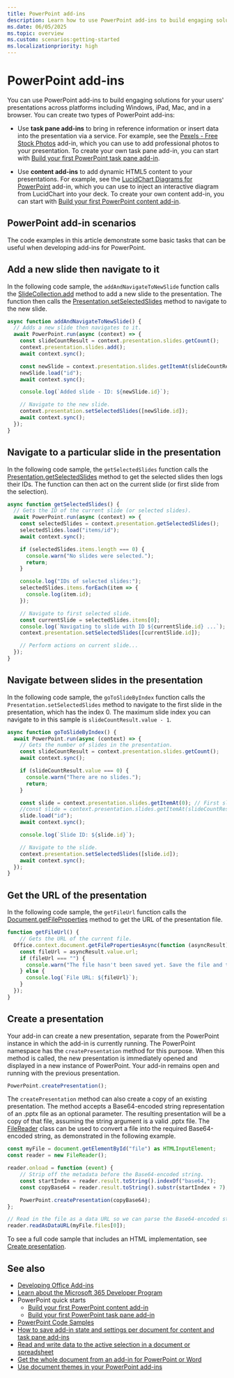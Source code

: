 ```yaml
---
title: PowerPoint add-ins
description: Learn how to use PowerPoint add-ins to build engaging solutions for presentations across platforms including Windows, iPad, Mac, and in a browser.
ms.date: 06/05/2025
ms.topic: overview
ms.custom: scenarios:getting-started
ms.localizationpriority: high
---
```


# PowerPoint add-ins

You can use PowerPoint add-ins to build engaging solutions for your users' presentations across platforms including Windows, iPad, Mac, and in a browser. You can create two types of PowerPoint add-ins:

- Use **task pane add-ins** to bring in reference information or insert data into the presentation via a service. For example, see the [Pexels - Free Stock Photos](https://appsource.microsoft.com/product/office/wa104379997) add-in, which you can use to add professional photos to your presentation. To create your own task pane add-in, you can start with [Build your first PowerPoint task pane add-in](../quickstarts/powerpoint-quickstart-yo.md).

- Use **content add-ins** to add dynamic HTML5 content to your presentations. For example, see the [LucidChart Diagrams for PowerPoint](https://appsource.microsoft.com/product/office/wa104380117) add-in, which you can use to inject an interactive diagram from LucidChart into your deck. To create your own content add-in, you can start with [Build your first PowerPoint content add-in](../quickstarts/powerpoint-quickstart-content.md).

## PowerPoint add-in scenarios

The code examples in this article demonstrate some basic tasks that can be useful when developing add-ins for PowerPoint.

## Add a new slide then navigate to it

In the following code sample, the `addAndNavigateToNewSlide` function calls the [SlideCollection.add](/javascript/api/powerpoint/powerpoint.slidecollection#powerpoint-powerpoint-slidecollection-add-member(1)) method to add a new slide to the presentation. The function then calls the [Presentation.setSelectedSlides](/javascript/api/powerpoint/powerpoint.presentation#powerpoint-powerpoint-presentation-setselectedslides-member(1)) method to navigate to the new slide.

```js
async function addAndNavigateToNewSlide() {
  // Adds a new slide then navigates to it.
  await PowerPoint.run(async (context) => {
    const slideCountResult = context.presentation.slides.getCount();
    context.presentation.slides.add();
    await context.sync();

    const newSlide = context.presentation.slides.getItemAt(slideCountResult.value);
    newSlide.load("id");
    await context.sync();

    console.log(`Added slide - ID: ${newSlide.id}`);

    // Navigate to the new slide.
    context.presentation.setSelectedSlides([newSlide.id]);
    await context.sync();
  });
}
```

## Navigate to a particular slide in the presentation

In the following code sample, the `getSelectedSlides` function calls the [Presentation.getSelectedSlides](/javascript/api/powerpoint/powerpoint.presentation#powerpoint-powerpoint-presentation-getselectedslides-member(1)) method to get the selected slides then logs their IDs. The function can then act on the current slide (or first slide from the selection).

```js
async function getSelectedSlides() {
  // Gets the ID of the current slide (or selected slides).
  await PowerPoint.run(async (context) => {
    const selectedSlides = context.presentation.getSelectedSlides();
    selectedSlides.load("items/id");
    await context.sync();

    if (selectedSlides.items.length === 0) {
      console.warn("No slides were selected.");
      return;
    }

    console.log("IDs of selected slides:");
    selectedSlides.items.forEach(item => {
      console.log(item.id);
    });

    // Navigate to first selected slide.
    const currentSlide = selectedSlides.items[0];
    console.log(`Navigating to slide with ID ${currentSlide.id} ...`);
    context.presentation.setSelectedSlides([currentSlide.id]);

    // Perform actions on current slide...
  });
}
```

## Navigate between slides in the presentation

In the following code sample, the `goToSlideByIndex` function calls the `Presentation.setSelectedSlides` method to navigate to the first slide in the presentation, which has the index 0. The maximum slide index you can navigate to in this sample is `slideCountResult.value - 1`.

```js
async function goToSlideByIndex() {
  await PowerPoint.run(async (context) => {
    // Gets the number of slides in the presentation.
    const slideCountResult = context.presentation.slides.getCount();
    await context.sync();

    if (slideCountResult.value === 0) {
      console.warn("There are no slides.");
      return;
    }

    const slide = context.presentation.slides.getItemAt(0); // First slide
    //const slide = context.presentation.slides.getItemAt(slideCountResult.value - 1); // Last slide
    slide.load("id");
    await context.sync();

    console.log(`Slide ID: ${slide.id}`);

    // Navigate to the slide.
    context.presentation.setSelectedSlides([slide.id]);
    await context.sync();
  });
}
```

## Get the URL of the presentation

In the following code sample, the  `getFileUrl` function calls the [Document.getFileProperties](/javascript/api/office/office.document#office-office-document-getfilepropertiesasync-member(1)) method to get the URL of the presentation file.

```js
function getFileUrl() {
    // Gets the URL of the current file.
  Office.context.document.getFilePropertiesAsync(function (asyncResult) {
    const fileUrl = asyncResult.value.url;
    if (fileUrl === "") {
      console.warn("The file hasn't been saved yet. Save the file and try again.");
    } else {
      console.log(`File URL: ${fileUrl}`);
    }
  });
}
```

## Create a presentation

Your add-in can create a new presentation, separate from the PowerPoint instance in which the add-in is currently running. The PowerPoint namespace has the `createPresentation` method for this purpose. When this method is called, the new presentation is immediately opened and displayed in a new instance of PowerPoint. Your add-in remains open and running with the previous presentation.

```js
PowerPoint.createPresentation();
```

The `createPresentation` method can also create a copy of an existing presentation. The method accepts a Base64-encoded string representation of an .pptx file as an optional parameter. The resulting presentation will be a copy of that file, assuming the string argument is a valid .pptx file. The [FileReader](https://developer.mozilla.org/docs/Web/API/FileReader) class can be used to convert a file into the required Base64-encoded string, as demonstrated in the following example.

```js
const myFile = document.getElementById("file") as HTMLInputElement;
const reader = new FileReader();

reader.onload = function (event) {
    // Strip off the metadata before the Base64-encoded string.
    const startIndex = reader.result.toString().indexOf("base64,");
    const copyBase64 = reader.result.toString().substr(startIndex + 7);

    PowerPoint.createPresentation(copyBase64);
};

// Read in the file as a data URL so we can parse the Base64-encoded string.
reader.readAsDataURL(myFile.files[0]);
```

To see a full code sample that includes an HTML implementation, see [Create presentation](https://raw.githubusercontent.com/OfficeDev/office-js-snippets/prod/samples/powerpoint/document/create-presentation.yaml).

## See also

- [Developing Office Add-ins](../develop/develop-overview.md)
- [Learn about the Microsoft 365 Developer Program](https://aka.ms/m365devprogram)
- PowerPoint quick starts
  - [Build your first PowerPoint content add-in](../quickstarts/powerpoint-quickstart-content.md)
  - [Build your first PowerPoint task pane add-in](../quickstarts/powerpoint-quickstart-yo.md)
- [PowerPoint Code Samples](https://developer.microsoft.com/microsoft-365/gallery/?filterBy=Samples,PowerPoint)
- [How to save add-in state and settings per document for content and task pane add-ins](../develop/persisting-add-in-state-and-settings.md#how-to-save-add-in-state-and-settings-per-document-for-content-and-task-pane-add-ins)
- [Read and write data to the active selection in a document or spreadsheet](../develop/read-and-write-data-to-the-active-selection-in-a-document-or-spreadsheet.md)
- [Get the whole document from an add-in for PowerPoint or Word](../develop/get-the-whole-document-from-an-add-in-for-powerpoint-or-word.md)
- [Use document themes in your PowerPoint add-ins](use-document-themes-in-your-powerpoint-add-ins.md)
